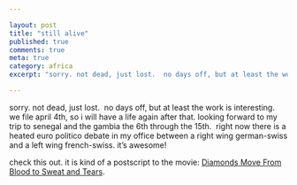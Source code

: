 ```yaml
---

layout: post
title: "still alive"
published: true
comments: true
meta: true
category: africa
excerpt: "sorry. not dead, just lost.  no days off, but at least the work is interesting.  we file april 4th, so i will have a life again after that. looking forward to my trip to senegal and the gambia the 6th through the 15th.  right now there is a heated euro politico debate in my office between a right wing german-swiss and a left wing french-swiss. it’s awesome!"

---
```


sorry. not dead, just lost.  no days off, but at least the work is interesting.  we file april 4th, so i will have a life again after that. looking forward to my trip to senegal and the gambia the 6th through the 15th.  right now there is a heated euro politico debate in my office between a right wing german-swiss and a left wing french-swiss. it’s awesome! 

check this out. it is kind of a postscript to the movie: [Diamonds Move From Blood to Sweat and Tears][1].

 [1]: http://www.nytimes.com/2007/03/25/world/africa/25diamonds.html?_r=1&oref=slogin "Diamonds Move From Blood to Sweat and Tears - New York Times"